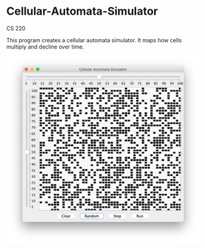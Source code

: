 # Cellular-Automata-Simulator
CS 220

This program creates a cellular automata simulator. It maps how cells multiply and decline over time.

![Alt text](https://github.com/lor-ethan/Java-Courses/blob/master/CS%20220/Cellular%20Automata%20Simulator/Cellular%20Automata%20Simulator.png)

